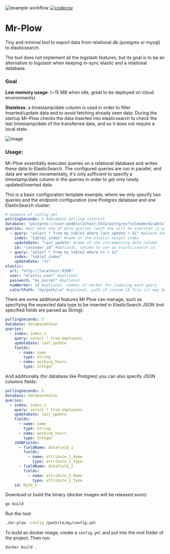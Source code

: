 ![example workflow](https://github.com/Ringloop/mr-plow/actions/workflows/ci.yml/badge.svg)
[![codecov](https://codecov.io/gh/Ringloop/mr-plow/branch/main/graph/badge.svg?token=PE53PJ8HHR)](https://codecov.io/gh/Ringloop/mr-plow)

# Mr-Plow
Tiny and minimal tool to export data from relational db (postgres or mysql) to elasticsearch.

The tool does not implement all the logstash features, but its goal is to be an alternative to logstash when keeping in-sync elastic and a relational database.

### Goal
**Low memory usage**: (~15 MB when idle, great to be deployed on cloud environments).

**Stateless**: a timestamp/date column is used in order to filter inserted/update data and to avoid fetching already seen data.
During the startup Mr-Plow checks the data inserted into elasticsearch to check the last timestamp/date of the transferred data, and so it does not require a local state.

![image](https://user-images.githubusercontent.com/7256185/141697554-4e6f86d8-06e4-4c22-aea5-30145e40fc41.png )

### Usage:
Mr-Plow essentially executes queries on a relational database and writes these data to ElasticSearch.
The configured queries are run in parallel, and data are written incrementally, it's only sufficient to specify a timestamp/date column in the queries in order to get only newly updated/inserted data.

This is a basic configuration template example, where we only specify two queries and the endpoint configuration (one Postgres database and one ElasticSearch cluster:
```yaml
# example of config.yml
pollingSeconds: 5 #database polling interval
database: "postgres://user:pwd@localhost:5432/postgres?sslmode=disable" #specify here the db connection
queries: #put here one of more queries (each one will be executed in parallel):
  - query: "select * from my_table1 where last_update > $1" #please add a filter on an incrementing date/ts column using the $1 value as param
    index: "table1_index" #name of the elastic output index
    updateDate: "last_update" #name of the incrementing date column
    id: "customer_id" #optional, column to use as elasticsearch id
  - query: "select * from my_table2 where ts > $1"
    index: "table2_index"
    updateDate: "ts"
elastic:
  url: "http://localhost:9200"
  user: "elastic_user" #optional
  password: "my_secret" #optional
  numWorker: 10 #optional, number of worker for indexing each query
  caCertPath: "my/path/ca" #optional, path of custom CA file (it may be needed in some HTTPS connection..)
```

There are some additional features Mr Plow can manage, such as specifying the expected data type to be inserted in ElasticSearch JSON (not specified fields are parsed as String):

```yaml
pollingSeconds: 5
database: databaseValue
queries:
  - index: index_1
    query: select * from employees
    updateDate: last_update
    fields:
      - name: name
        type: String
      - name: working_hours
        type: Integer
```

And additionally (for database like Postgres) you can also specify JSON columns fields:
```yaml
pollingSeconds: 5
database: databaseValue
queries:
  - index: index_1
    query: select * from employees
    updateDate: last_update
    fields:
      - name: name
        type: String
      - name: working_hours
        type: Integer
    JSONFields:
      - fieldName: dataField_1
        fields:
          - name: attribute_1_Name
            type: attribute_1_Type
      - fieldName: dataField_2
        fields:
          - name: attribute_2_Name
            type: attribute_2_Type
    id: MyId_1
```


Download or build the binary (docker images will be released soon):
```bash
go build
```

Run the tool:
```bash
./mr-plow -config /path/to/my/config.yml
```

To build as docker image, create a `config.yml` and put into the root folder of the project. Then run:
```bash
docker build .
```


